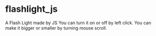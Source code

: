 # flashlight_js
A Flash Light made by JS
You can turn it on or off by left click. You can make it bigger or smaller by turning mouse scroll.
